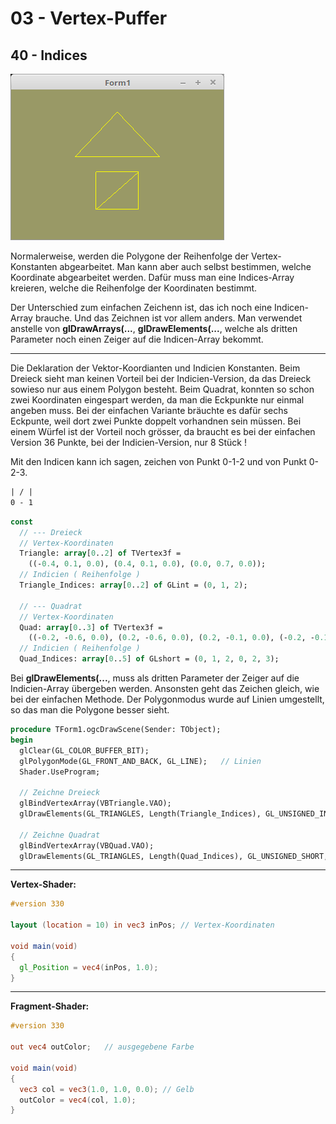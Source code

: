 # 03 - Vertex-Puffer
## 40 - Indices

![image.png](image.png)

Normalerweise, werden die Polygone der Reihenfolge der Vertex-Konstanten abgearbeitet.
Man kann aber auch selbst bestimmen, welche Koordinate abgearbeitet werden.
Dafür muss man eine Indices-Array kreieren, welche die Reihenfolge der Koordinaten bestimmt.

Der Unterschied zum einfachen Zeichenn ist, das ich noch eine Indicen-Array brauche.
Und das Zeichnen ist vor allem anders.
Man verwendet anstelle von **glDrawArrays(...**, **glDrawElements(...**, welche als dritten Parameter noch einen Zeiger auf die Indicen-Array bekommt.

---
Die Deklaration der Vektor-Koordianten und Indicien Konstanten.
Beim Dreieck sieht man keinen Vorteil bei der Indicien-Version, da das Dreieck sowieso nur aus einem Polygon besteht.
Beim Quadrat, konnten so schon zwei Koordinaten eingespart werden, da man die Eckpunkte nur einmal angeben muss.
Bei der einfachen Variante bräuchte es dafür sechs Eckpunte, weil dort zwei Punkte doppelt vorhandnen sein müssen.
Bei einem Würfel ist der Vorteil noch grösser, da braucht es bei der einfachen Version 36 Punkte, bei der Indicien-Version, nur 8 Stück !

Mit den Indicen kann ich sagen, zeichen von Punkt 0-1-2 und von Punkt 0-2-3.


```3 - 2
| / |
0 - 1
```


```pascal
const
  // --- Dreieck
  // Vertex-Koordinaten
  Triangle: array[0..2] of TVertex3f =
    ((-0.4, 0.1, 0.0), (0.4, 0.1, 0.0), (0.0, 0.7, 0.0));
  // Indicien ( Reihenfolge )
  Triangle_Indices: array[0..2] of GLint = (0, 1, 2);

  // --- Quadrat
  // Vertex-Koordinaten
  Quad: array[0..3] of TVertex3f =
    ((-0.2, -0.6, 0.0), (0.2, -0.6, 0.0), (0.2, -0.1, 0.0), (-0.2, -0.1, 0.0));
  // Indicien ( Reihenfolge )
  Quad_Indices: array[0..5] of GLshort = (0, 1, 2, 0, 2, 3);
```

Bei **glDrawElements(...**, muss als dritten Parameter der Zeiger auf die Indicien-Array übergeben werden.
Ansonsten geht das Zeichen gleich, wie bei der einfachen Methode.
Der Polygonmodus wurde auf Linien umgestellt, so das man die Polygone besser sieht.

```pascal
procedure TForm1.ogcDrawScene(Sender: TObject);
begin
  glClear(GL_COLOR_BUFFER_BIT);
  glPolygonMode(GL_FRONT_AND_BACK, GL_LINE);   // Linien
  Shader.UseProgram;

  // Zeichne Dreieck
  glBindVertexArray(VBTriangle.VAO);
  glDrawElements(GL_TRIANGLES, Length(Triangle_Indices), GL_UNSIGNED_INT, @Triangle_Indices);

  // Zeichne Quadrat
  glBindVertexArray(VBQuad.VAO);
  glDrawElements(GL_TRIANGLES, Length(Quad_Indices), GL_UNSIGNED_SHORT, @Quad_Indices);
```


---
**Vertex-Shader:**


```glsl
#version 330

layout (location = 10) in vec3 inPos; // Vertex-Koordinaten

void main(void)
{
  gl_Position = vec4(inPos, 1.0);
}

```


---
**Fragment-Shader:**

```glsl
#version 330

out vec4 outColor;   // ausgegebene Farbe

void main(void)
{
  vec3 col = vec3(1.0, 1.0, 0.0); // Gelb
  outColor = vec4(col, 1.0);
}

```


